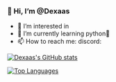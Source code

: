 ### 👋 Hi, I’m @Dexaas
- 👀 I’m interested in 
- 🌱 I’m currently learning python🐍
- 📫 How to reach me: discord: 
<!--- - 💞️ I’m looking to collaborate on idk --->

[![Dexaas's GitHub stats](https://github-readme-stats.vercel.app/api?username=Dexaas&theme=gotham&show_icons=true)]()

[![Top Languages](https://github-readme-stats.vercel.app/api/top-langs/?username=Dexaas&theme=gotham&show_icons=true)]()

<!--
**Dexaas/Dexaas** is a ✨ _special_ ✨ repository because its `README.md` (this file) appears on your GitHub profile.

Here are some ideas to get you started:

- 🔭 I’m currently working on life sense and 

- 🤔 I’m looking for help with ...
- 💬 Ask me about ...
- 📫 How to reach me: ...
- 😄 Pronouns: ...
- ⚡ Fun fact: ...
-->
